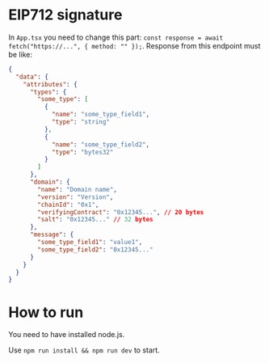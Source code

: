 # EIP712 signature
In `App.tsx` you need to change this part: `const response = await fetch("https://...", { method: "" });`. Response from this endpoint must be like:
```json
{
  "data": {
    "attributes": {
      "types": {
        "some_type": [
          {
            "name": "some_type_field1",
            "type": "string"
          },
          {
            "name": "some_type_field2",
            "type": "bytes32"
          }
        ]
      },
      "domain": {
        "name": "Domain name",
        "version": "Version",
        "chainId": "0x1",
        "verifyingContract": "0x12345...", // 20 bytes
        "salt": "0x12345..." // 32 bytes
      },
      "message": {
        "some_type_field1": "value1",
        "some_type_field2": "0x12345..."
      }
    }
  }
}
```

# How to run
You need to have installed node.js.

Use `npm run install && npm run dev` to start. 